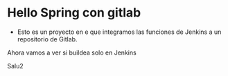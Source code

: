 # Hello Spring con gitlab

- Esto es un proyecto en e que integramos las funciones de Jenkins a un repositorio de Gitlab.

Ahora vamos a ver si buildea solo en Jenkins

Salu2
